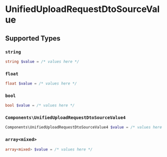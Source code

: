# UnifiedUploadRequestDtoSourceValue


## Supported Types

### `string`

```php
string $value = /* values here */
```

### `float`

```php
float $value = /* values here */
```

### `bool`

```php
bool $value = /* values here */
```

### `Components\UnifiedUploadRequestDtoSourceValue4`

```php
Components\UnifiedUploadRequestDtoSourceValue4 $value = /* values here */
```

### `array<mixed>`

```php
array<mixed> $value = /* values here */
```

